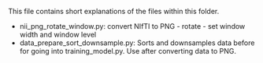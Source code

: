 This file contains short explanations of the files within this folder.

* nii_png_rotate_window.py: convert NIfTI to PNG - rotate - set window width and window level
* data_prepare_sort_downsample.py: Sorts and downsamples data before for going into training_model.py. Use after converting data to PNG.
